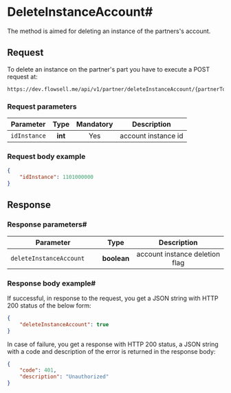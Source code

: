 # DeleteInstanceAccount#

The method is aimed for deleting an instance of the partners's account.

## Request

To delete an instance on the partner's part you have to execute a POST request at:

```
https://dev.flowsell.me/api/v1/partner/deleteInstanceAccount/{partnerToken}
```

### Request parameters

| **Parameter** | **Type** | **Mandatory** |   **Description**    |
|:-------------:|:--------:|:-------------:|:--------------------:|
| `idInstance`  | **int**  |      Yes      | 	account instance id |

### Request body example

```json
{
    "idInstance": 1101000000
}
```

## Response

### Response parameters#

|      **Parameter**       |  **Type**   |        **Description**         |
|:------------------------:|:-----------:|:------------------------------:|
| `deleteInstanceAccount	` | **boolean** | account instance deletion flag |

### Response body example#

If successful, in response to the request, you get a JSON string with HTTP 200 status of the below form:

```json
{
    "deleteInstanceAccount": true
}
```

In case of failure, you get a response with HTTP 200 status, a JSON string with a code and description of the error is returned in the response body:

```json
{
    "code": 401,
    "description": "Unauthorized"
}
```
